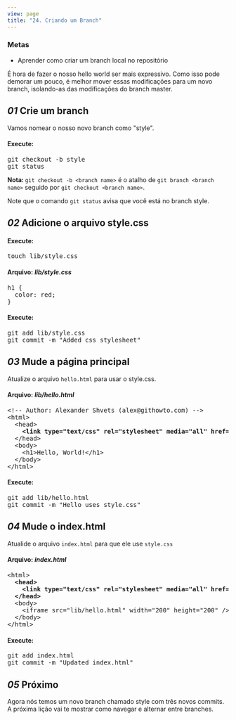 ```yaml
---
view: page
title: "24. Criando um Branch"
---
```


<h3>Metas</h3>

<ul><li>Aprender como criar um branch local no repositório</li></ul>

<p>É hora de fazer o nosso hello world ser mais expressivo. Como isso pode demorar um pouco, é melhor mover essas modificações para um novo branch, isolando-as das modificações do branch master.</p>

<h2><em>01</em> Crie um branch</h2>

<p>Vamos nomear o nosso novo branch como "style".</p>

<h4 class="h4-pre">Execute:</h4>

<pre class="instructions">git checkout -b style
git status</pre>

<p class="note"><strong>Nota: </strong><code>git checkout -b &lt;branch name&gt;</code> é o atalho de <code>git branch &lt;branch name&gt;</code> seguido por <code>git checkout &lt;branch name&gt;</code>.</p>

<p>Note que o comando <code>git status</code> avisa que você está no branch style.</p>

<h2><em>02</em> Adicione o arquivo style.css</h2>

<h4 class="h4-pre">Execute:</h4>

<pre class="instructions">touch lib/style.css</pre>

<h4 class="h4-pre">Arquivo: <em>lib/style.css</em></h4>

<pre class="file">h1 {
  color: red;
}</pre>

<h4 class="h4-pre">Execute:</h4>

<pre class="instructions">git add lib/style.css
git commit -m "Added css stylesheet"</pre>

<h2><em>03</em> Mude a página principal</h2>

<p>Atualize o arquivo <code>hello.html</code> para usar o style.css.</p>

<h4 class="h4-pre">Arquivo: <em>lib/hello.html</em></h4>

<pre class="file">&lt;!-- Author: Alexander Shvets (alex@githowto.com) --&gt;
&lt;html&gt;
  &lt;head&gt;
<strong>    &lt;link type="text/css" rel="stylesheet" media="all" href="style.css" /&gt;</strong>
  &lt;/head&gt;
  &lt;body&gt;
    &lt;h1&gt;Hello, World!&lt;/h1&gt;
  &lt;/body&gt;
&lt;/html&gt;</pre>

<h4 class="h4-pre">Execute:</h4>

<pre class="instructions">git add lib/hello.html
git commit -m "Hello uses style.css"</pre>

<h2><em>04</em> Mude o index.html</h2>

<p>Atualide o arquivo <code>index.html</code> para que ele use <code>style.css</code></p>

<h4 class="h4-pre">Arquivo: <em>index.html</em></h4>

<pre class="file">&lt;html&gt;
<strong>  &lt;head&gt;
    &lt;link type="text/css" rel="stylesheet" media="all" href="lib/style.css" /&gt;
  &lt;/head&gt;</strong>
  &lt;body&gt;
    &lt;iframe src="lib/hello.html" width="200" height="200" /&gt;
  &lt;/body&gt;
&lt;/html&gt;</pre>

<h4 class="h4-pre">Execute:</h4>

<pre class="instructions">git add index.html
git commit -m "Updated index.html"</pre>

<h2><em>05</em> Próximo</h2>

<p>Agora nós temos um novo branch chamado style com três novos commits. A próxima lição vai te mostrar como navegar e alternar entre branches.</p>
